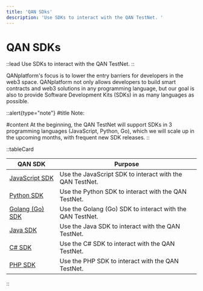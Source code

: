 ```yaml
---
title: 'QAN SDks'
description: 'Use SDKs to interact with the QAN TestNet. '
---
```


# QAN SDKs

::lead
Use SDKs to interact with the QAN TestNet.
::

QANplatform's focus is to lower the entry barriers for developers in the web3 space. QANplatform not only allows developers to build smart contracts and web3 solutions in any programming language, but our goal is also to provide Software Development Kits (SDKs) in as many languages as possible.

::alert{type="note"}
#title
Note:

#content
At the beginning, the QAN TestNet will support SDKs in 3 programming languages (JavaScript, Python, Go), which we will scale up in the upcoming months, with frequent new SDK releases.
::

::tableCard
<table>
<thead>
<tr>
    <th>QAN SDK</th>
    <th>Purpose</th>
</tr>
</thead>
<tbody>
<tr>
    <td>
        <a href="https://github.com/QANplatform/sdk-js" target="_blank">JavaScript SDK</a>
    </td>
    <td>Use the JavaScript SDK to interact with the QAN TestNet.</td>
</tr>
<tr>
    <td>
        <a href="https://github.com/QANplatform/sdk-python" target="_blank">Python SDK</a>
    </td>
    <td>Use the Python SDK to interact with the QAN TestNet.</td>
</tr>
<tr>
    <td>
        <a href="https://github.com/QANplatform/sdk-golang" target="_blank">Golang (Go) SDK</a>
    </td>
    <td>Use the Golang (Go) SDK to interact with the QAN TestNet.</td>
</tr>
<tr>
    <td>
        <a href="https://github.com/QANplatform/sdk-java" target="_blank">Java SDK</a>
    </td>
    <td>Use the Java SDK to interact with the QAN TestNet.</td>
</tr>
<tr>
    <td>
        <a href="https://github.com/QANplatform/sdk-csharp" target="_blank">C# SDK</a>
    </td>
    <td>Use the C# SDK to interact with the QAN TestNet.</td>
</tr>
<tr>
    <td>
        <a href="https://github.com/QANplatform/sdk-php" target="_blank">PHP SDK</a>
    </td>
    <td>Use the PHP SDK to interact with the QAN TestNet.</td>
</tr>
</tbody>
</table>
::

